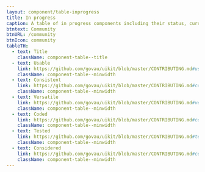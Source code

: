 ```yaml
---
layout: component/table-inprogress
title: In progress
caption: A table of in progress components including their status, current version, and contributors.
btntext: Community
btnURL: /community
btnIcon: community
tableTH:
  - text: Title
    className: component-table--title
  - text: Usable
    link: https://github.com/govau/uikit/blob/master/CONTRIBUTING.md#usable
    className: component-table--minwidth
  - text: Consistent
    link: https://github.com/govau/uikit/blob/master/CONTRIBUTING.md#consistent
    className: component-table--minwidth
  - text: Versatile
    link: https://github.com/govau/uikit/blob/master/CONTRIBUTING.md#versatile
    className: component-table--minwidth
  - text: Coded
    link: https://github.com/govau/uikit/blob/master/CONTRIBUTING.md#coded
    className: component-table--minwidth
  - text: Tested
    link: https://github.com/govau/uikit/blob/master/CONTRIBUTING.md#tested
    className: component-table--minwidth
  - text: Considered
    link: https://github.com/govau/uikit/blob/master/CONTRIBUTING.md#considered
    className: component-table--minwidth
---
```

